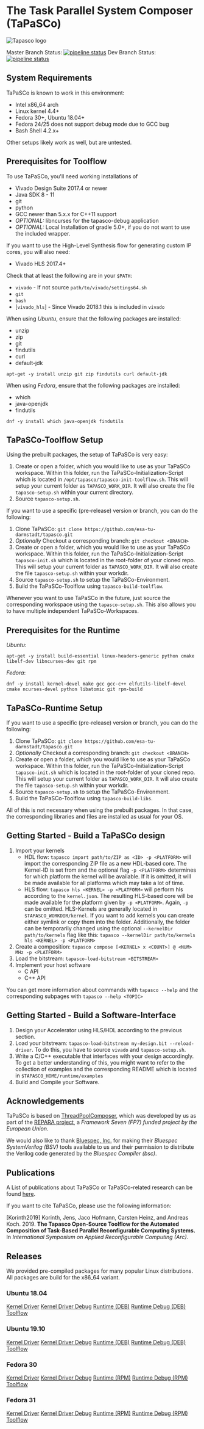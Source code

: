 The Task Parallel System Composer (TaPaSCo)
===========================================
![Tapasco logo](misc/icon/tapasco_icon.png)

Master Branch Status: [![pipeline status](https://git.esa.informatik.tu-darmstadt.de/tapasco/tapasco/badges/master/pipeline.svg)](https://git.esa.informatik.tu-darmstadt.de/tapasco/tapasco/commits/master)
Dev Branch Status: [![pipeline status](https://git.esa.informatik.tu-darmstadt.de/tapasco/tapasco/badges/develop/pipeline.svg)](https://git.esa.informatik.tu-darmstadt.de/tapasco/tapasco/commits/develop)

System Requirements
-------------------
TaPaSCo is known to work in this environment:

*   Intel x86_64 arch
*   Linux kernel 4.4+
*   Fedora 30+, Ubuntu 18.04+
*   Fedora 24/25 does not support debug mode due to GCC bug
*   Bash Shell 4.2.x+

Other setups likely work as well, but are untested.

Prerequisites for Toolflow
-------------
To use TaPaSCo, you'll need working installations of

*   Vivado Design Suite 2017.4 or newer
*   Java SDK 8 - 11
*   git
*   python
*   GCC newer than 5.x.x for C++11 support
*   *OPTIONAL:* libncurses for the tapasco-debug application
*   *OPTIONAL:* Local Installation of gradle 5.0+, if you do not want to use the included wrapper.

If you want to use the High-Level Synthesis flow for generating custom IP
cores, you will also need:

*   Vivado HLS 2017.4+

Check that at least the following are in your `$PATH`:

*   `vivado` - If not source `path/to/vivado/settings64.sh`
*   `git`
*   `bash`
*   \[`vivado_hls`\] - Since Vivado 2018.1 this is included in `vivado`

When using *Ubuntu*, ensure that the following packages are installed:

* unzip
* zip
* git
* findutils
* curl
* default-jdk

```
apt-get -y install unzip git zip findutils curl default-jdk
```

When using *Fedora*, ensure that the following packages are installed:

* which
* java-openjdk
* findutils

```
dnf -y install which java-openjdk findutils
```


TaPaSCo-Toolflow Setup
----------------------

Using the prebuilt packages, the setup of TaPaSCo is very easy:

1.  Create or open a folder, which you would like to use as your TaPaSCo workspace.
    Within this folder, run the TaPaSCo-Initialization-Script which is located in
    `/opt/tapasco/tapasco-init-toolflow.sh`. This will setup your current folder as `TAPASCO_WORK_DIR`.
    It will also create the file `tapasco-setup.sh` within your current directory. 
2.	Source `tapasco-setup.sh`.

If you want to use a specific (pre-release) version or branch, you can do the following:

1.  Clone TaPaSCo: `git clone https://github.com/esa-tu-darmstadt/tapasco.git`
2.  _Optionally_ Checkout a corresponding branch: `git checkout <BRANCH>`
3.  Create or open a folder, which you would like to use as your TaPaSCo workspace.
    Within this folder, run the TaPaSCo-Initialization-Script `tapasco-init.sh` which is located in the root-folder 
    of your cloned repo. This will setup your current folder as `TAPASCO_WORK_DIR`.
    It will also create the file `tapasco-setup.sh` within your workdir.
4.  Source `tapasco-setup.sh` to setup the TaPaSCo-Environment.
5.  Build the TaPaSCo-Toolflow using `tapasco-build-toolflow`.

Whenever you want to use TaPaSCo in the future, just source the corresponding workspace using the `tapasco-setup.sh`.
This also allows you to have multiple independent TaPaSCo-Workspaces.

Prerequisites for the Runtime
-------------

*Ubuntu*:
```
apt-get -y install build-essential linux-headers-generic python cmake libelf-dev libncurses-dev git rpm
```

*Fedora*:
```
dnf -y install kernel-devel make gcc gcc-c++ elfutils-libelf-devel cmake ncurses-devel python libatomic git rpm-build
```

TaPaSCo-Runtime Setup
---------------------

If you want to use a specific (pre-release) version or branch, you can do the following:

1.  Clone TaPaSCo: `git clone https://github.com/esa-tu-darmstadt/tapasco.git`
2.  _Optionally_ Checkout a corresponding branch: `git checkout <BRANCH>`
3.  Create or open a folder, which you would like to use as your TaPaSCo workspace.
    Within this folder, run the TaPaSCo-Initialization-Script `tapasco-init.sh` which is located in the root-folder 
    of your cloned repo. This will setup your current folder as `TAPASCO_WORK_DIR`.
    It will also create the file `tapasco-setup.sh` within your workdir.
4.  Source `tapasco-setup.sh` to setup the TaPaSCo-Environment.
5.  Build the TaPaSCo-Toolflow using `tapasco-build-libs`.

All of this is not necessary when using the prebuilt packages. In that case, the corresponding libraries and files are installed as usual for your OS.

Getting Started - Build a TaPaSCo design
----------------------------------------
1.  Import your kernels
    *   HDL flow: `tapasco import path/to/ZIP as <ID> -p <PLATFORM>` will import the corresponding ZIP file as a new HDL-based core. The Kernel-ID is set from <ID> and the optional flag `-p <PLATFORM>` determines for which platform the kernel will be available. If it is omitted, it will be made available for all platforms which may take a lot of time.
    *   HLS flow: `tapasco hls <KERNEL> -p <PLATFORM>` will perform hls according to the `kernel.json`. The resulting HLS-based core will be made available for the platform given by `-p <PLATFORM>`. Again, `-p` can be omitted. HLS-Kernels are generally located in `$TAPASCO_WORKDIR/kernel`. If you want to add kernels you can create either symlink or copy them into the folder. Additionally, the folder can be temporarily changed using the optional `--kernelDir path/to/kernels` flag like this: `tapasco --kernelDir path/to/kernels hls <KERNEL> -p <PLATFORM>`
2.  Create a composition: `tapasco compose [<KERNEL> x <COUNT>] @ <NUM> MHz -p <PLATFORM>`
3.  Load the bitstream: `tapasco-load-bitstream <BITSTREAM>`
4.  Implement your host software
    *   C API
    *   C++ API

You can get more information about commands with `tapasco --help` and the corresponding subpages with `tapasco --help <TOPIC>`


Getting Started - Build a Software-Interface
--------------------------------------------
1.  Design your Accelerator using HLS/HDL according to the previous section.
2.  Load your bitstream: `tapasco-load-bitstream my-design.bit --reload-driver`. To do this, you have to source `vivado` and `tapasco-setup.sh`.
3.  Write a C/C++ executable that interfaces with your design accordingly. To get a better understanding of this, you might want to refer to the collection of examples and the corresponding README which is located in `$TAPASCO_HOME/runtime/examples`
4.  Build and Compile your Software.



Acknowledgements
----------------
TaPaSCo is based on [ThreadPoolComposer][1], which was developed by us as part
of the [REPARA project][2], a _Framework Seven (FP7) funded project by the
European Union_.

We would also like to thank [Bluespec, Inc.][3] for making their _Bluespec
SystemVerilog (BSV)_ tools available to us and their permission to distribute
the Verilog code generated by the _Bluespec Compiler (bsc)_.

[1]: https://git.esa.informatik.tu-darmstadt.de/REPARA/threadpoolcomposer.git
[2]: http://repara-project.eu/
[3]: http://bluespec.com/

Publications
------------

A List of publications about TaPaSCo or TaPaSCo-related research can be found [here](https://github.com/esa-tu-darmstadt/tapasco/wiki/Publications).

If you want to cite TaPaSCo, please use the following information:

[Korinth2019] Korinth, Jens, Jaco Hofmann, Carsten Heinz, and Andreas Koch. 2019. **The
Tapasco Open-Source Toolflow for the Automated Composition of Task-Based
Parallel Reconfigurable Computing Systems.** In *International Symposium
on Applied Reconfigurable Computing (Arc)*.

Releases
----------------

We provided pre-compiled packages for many popular Linux distributions. All packages are build for the x86_64 variant.

### Ubuntu 18.04
[Kernel Driver](https://git.esa.informatik.tu-darmstadt.de/tapasco/tapasco/-/jobs/artifacts/master/raw/runtime/kernel/tlkm.ko?job=build_kernel_ubuntu_18_04)
[Kernel Driver Debug](https://git.esa.informatik.tu-darmstadt.de/tapasco/tapasco/-/jobs/artifacts/master/raw/runtime/kernel/tlkm.ko?job=build_kernel_ubuntu_18_04_debug)
[Runtime (DEB)](https://git.esa.informatik.tu-darmstadt.de/tapasco/tapasco/-/jobs/artifacts/master/raw/build/tapasco-2019.10.0-Linux.deb?job=build_tapasco_ubuntu_18_04)
[Runtime Debug (DEB)](https://git.esa.informatik.tu-darmstadt.de/tapasco/tapasco/-/jobs/artifacts/master/raw/build/tapasco-2019.10.0-Linux.deb?job=build_tapasco_ubuntu_18_04_debug)
[Toolflow](https://git.esa.informatik.tu-darmstadt.de/tapasco/tapasco/-/jobs/artifacts/master/raw/toolflow/scala/build/distributions/tapasco_2019-10_amd64.deb?job=build_scala_tapasco_ubuntu_18_04)

### Ubuntu 19.10
[Kernel Driver](https://git.esa.informatik.tu-darmstadt.de/tapasco/tapasco/-/jobs/artifacts/master/raw/runtime/kernel/tlkm.ko?job=build_kernel_ubuntu_19_10)
[Kernel Driver Debug](https://git.esa.informatik.tu-darmstadt.de/tapasco/tapasco/-/jobs/artifacts/master/raw/runtime/kernel/tlkm.ko?job=build_kernel_ubuntu_19_10_debug)
[Runtime (DEB)](https://git.esa.informatik.tu-darmstadt.de/tapasco/tapasco/-/jobs/artifacts/master/raw/build/tapasco-2019.10.0-Linux.deb?job=build_tapasco_ubuntu_19_10)
[Runtime Debug (DEB)](https://git.esa.informatik.tu-darmstadt.de/tapasco/tapasco/-/jobs/artifacts/master/raw/build/tapasco-2019.10.0-Linux.deb?job=build_tapasco_ubuntu_19_10_debug)
[Toolflow](https://git.esa.informatik.tu-darmstadt.de/tapasco/tapasco/-/jobs/artifacts/master/raw/toolflow/scala/build/distributions/tapasco_2019-10_amd64.deb?job=build_scala_tapasco_ubuntu_19_10)

### Fedora 30
[Kernel Driver](https://git.esa.informatik.tu-darmstadt.de/tapasco/tapasco/-/jobs/artifacts/master/raw/runtime/kernel/tlkm.ko?job=build_kernel_fedora_30)
[Kernel Driver Debug](https://git.esa.informatik.tu-darmstadt.de/tapasco/tapasco/-/jobs/artifacts/master/raw/runtime/kernel/tlkm.ko?job=build_kernel_fedora_30_debug)
[Runtime (RPM)](https://git.esa.informatik.tu-darmstadt.de/tapasco/tapasco/-/jobs/artifacts/master/raw/build/tapasco-2019.10.0-Linux.rpm?job=build_tapasco_fedora_30)
[Runtime Debug (RPM)](https://git.esa.informatik.tu-darmstadt.de/tapasco/tapasco/-/jobs/artifacts/master/raw/build/tapasco-2019.10.0-Linux.rpm?job=build_tapasco_fedora_30_debug)
[Toolflow](https://git.esa.informatik.tu-darmstadt.de/tapasco/tapasco/-/jobs/artifacts/master/raw/toolflow/scala/build/distributions/tapasco-2019-10.x86_64.rpm?job=build_scala_tapasco_fedora_30)

### Fedora 31
[Kernel Driver](https://git.esa.informatik.tu-darmstadt.de/tapasco/tapasco/-/jobs/artifacts/master/raw/runtime/kernel/tlkm.ko?job=build_kernel_fedora_31)
[Kernel Driver Debug](https://git.esa.informatik.tu-darmstadt.de/tapasco/tapasco/-/jobs/artifacts/master/raw/runtime/kernel/tlkm.ko?job=build_kernel_fedora_31_debug)
[Runtime (RPM)](https://git.esa.informatik.tu-darmstadt.de/tapasco/tapasco/-/jobs/artifacts/master/raw/build/tapasco-2019.10.0-Linux.rpm?job=build_tapasco_fedora_31)
[Runtime Debug (RPM)](https://git.esa.informatik.tu-darmstadt.de/tapasco/tapasco/-/jobs/artifacts/master/raw/build/tapasco-2019.10.0-Linux.rpm?job=build_tapasco_fedora_31_debug)
[Toolflow](https://git.esa.informatik.tu-darmstadt.de/tapasco/tapasco/-/jobs/artifacts/master/raw/toolflow/scala/build/distributions/tapasco-2019-10.x86_64.rpm?job=build_scala_tapasco_fedora_31)
